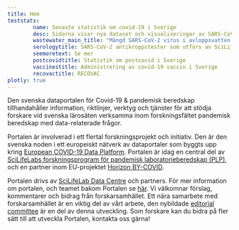 ```yaml
---
title: Hem
teststats:
        name: Senaste statistik om covid-19 i Sverige
        desc: Sidorna visar nya dataset och visualiseringar av SARS-CoV-2 och covid-19 tester som utfört av ett antal olika faciliteter.
        wastewater_main_title: "Mängd SARS-CoV-2 virus i avloppsvatten från svenska städer"
        serologytitle: SARS-CoV-2 antikroppstester som utförs av SciLifeLab
        seemoretext: Se mer
        postcovidtitle: Statistik om postcovid i Sverige
        vaccinestitle: Administrering av covid-19 vaccin i Sverige
        recovactitle: RECOVAC
plotly: true
---
```


Den svenska dataportalen för Covid-19 & pandemisk beredskap tillhandahåller information, riktlinjer, verktyg och tjänster för att stödja forskare vid svenska lärosäten verksamma inom forskningsfältet pandemisk beredskap med data-relaterade frågor.

Portalen är involverad i ett flertal forskningsprojekt och initiativ. Den är den svenska noden i ett europeiskt nätverk av dataportaler som byggts upp kring [European COVID-19 Data Platform](https://covid19dataportal.org/). Portalen är idag en central del av [SciLifeLabs forskningsprogram för pandemisk laboratorieberedskap (PLP)](https://www.scilifelab.se/capabilities/pandemic-laboratory-preparedness/), och en partner inom EU-projektet [Horizon BY-COVID](https://by-covid.org/).

Portalen drivs av [SciLifeLab Data Centre](https://scilifelab.se/data) och partners. För mer information om portalen, och teamet bakom Portalen se [här](/sv/about/). Vi välkomnar förslag, kommentarer och bidrag från forskarsamhället. Ett nära samarbete med forskarsamhället är en viktig del av vårt arbete, den nybildade [editorial committee](/sv/about/editorial_committee/) är en del av denna utveckling. Som forskare kan du bidra på fler sätt till att utveckla Portalen, kontakta oss gärna!
